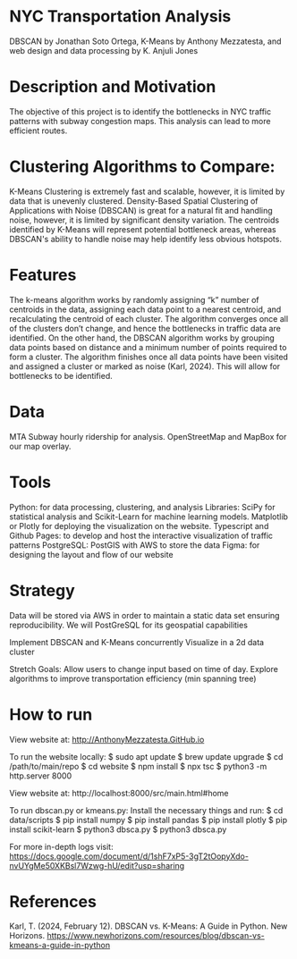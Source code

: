 # NYC Transportation Analysis

DBSCAN by Jonathan Soto Ortega, K-Means by Anthony Mezzatesta, and web design and data processing by K. Anjuli Jones

# Description and Motivation
The objective of this project is to identify the bottlenecks in NYC traffic patterns with subway congestion maps. This analysis can lead to more efficient routes.

# Clustering Algorithms to Compare: 
K-Means Clustering is extremely fast and scalable, however, it is limited by data that is unevenly clustered. Density-Based Spatial Clustering of Applications with Noise (DBSCAN) is great for a natural fit and handling noise, however, it is limited by significant density variation. The centroids identified by K-Means will represent potential bottleneck areas, whereas DBSCAN's ability to handle noise may help identify less obvious hotspots.

# Features
The k-means algorithm works by randomly assigning “k” number of centroids in the data, assigning each data point to a nearest centroid, and recalculating the centroid of each cluster. The algorithm converges once all of the clusters don’t change, and hence the bottlenecks in traffic data are identified. On the other hand, the DBSCAN algorithm works by grouping  data points based on distance and a minimum number of points required to form a cluster. The algorithm finishes once all data points have been visited and assigned a cluster  or marked as noise (Karl, 2024). This will allow for bottlenecks to be identified. 

# Data 
MTA Subway hourly ridership  for analysis. OpenStreetMap and MapBox for our map overlay. 
# Tools
Python: for data processing, clustering, and analysis
Libraries: SciPy for statistical analysis and Scikit-Learn for machine learning models. Matplotlib or Plotly for deploying the visualization on the website.
Typescript and Github Pages: to develop and host the interactive visualization of traffic patterns
PostgreSQL: PostGIS with AWS to store the data
Figma: for designing the layout and flow of our website

# Strategy 
Data will be stored via AWS in order to maintain a static data set ensuring reproducibility. We will PostGreSQL  for its geospatial capabilities

Implement DBSCAN and K-Means concurrently
Visualize in a 2d data cluster

Stretch Goals: Allow users to change input based on time of day. Explore algorithms to improve transportation efficiency (min spanning tree)

# How to run

View website at: http://AnthonyMezzatesta.GitHub.io 

To run the website locally:
$ sudo apt update
$ brew update upgrade
$ cd /path/to/main/repo
$ cd website
$ npm install
$ npx tsc
$ python3 -m http.server 8000

View website at: http://localhost:8000/src/main.html#home 

To run dbscan.py or kmeans.py:
Install the necessary things and run:
$ cd data/scripts
$ pip install numpy
$ pip install pandas
$ pip install plotly
$ pip install scikit-learn
$ python3 dbsca.py
$ python3 dbsca.py

For more in-depth logs visit: https://docs.google.com/document/d/1shF7xP5-3gT2tOopyXdo-nvUYgMe50XKBsl7Wzwg-hU/edit?usp=sharing

# References
Karl, T. (2024, February 12). DBSCAN vs. K-Means: A Guide in Python. New Horizons. https://www.newhorizons.com/resources/blog/dbscan-vs-kmeans-a-guide-in-python
